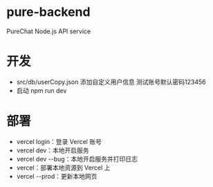 # pure-backend

PureChat Node.js API service

# 开发
- src/db/userCopy.json 添加自定义用户信息 测试账号默认密码123456
- 启动 npm run dev

# 部署
- vercel login：登录 Vercel 账号
- vercel dev：本地开启服务
- vercel dev --bug：本地开启服务并打印日志
- vercel：部署本地资源到 Vercel 上
- vercel --prod：更新本地网页